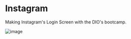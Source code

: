 # Instagram
Making Instagram's Login Screen with the DIO's bootcamp.

![image](https://user-images.githubusercontent.com/86370873/136717778-1698b8d5-5f2a-49b2-b3e5-381ca758f1ec.png)


